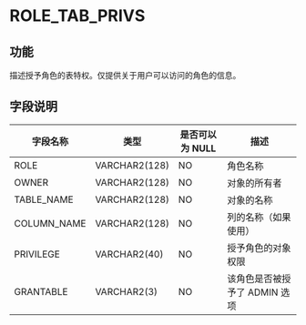 ROLE_TAB_PRIVS 
===================================



功能 
-----------

描述授予角色的表特权。仅提供关于用户可以访问的角色的信息。

字段说明 
-------------



|  **字段名称**   |    **类型**     | **是否可以为 NULL** |       **描述**       |
|-------------|---------------|----------------|--------------------|
| ROLE        | VARCHAR2(128) | NO             | 角色名称               |
| OWNER       | VARCHAR2(128) | NO             | 对象的所有者             |
| TABLE_NAME  | VARCHAR2(128) | NO             | 对象的名称              |
| COLUMN_NAME | VARCHAR2(128) | NO             | 列的名称（如果使用）         |
| PRIVILEGE   | VARCHAR2(40)  | NO             | 授予角色的对象权限          |
| GRANTABLE   | VARCHAR2(3)   | NO             | 该角色是否被授予了 ADMIN 选项 |



